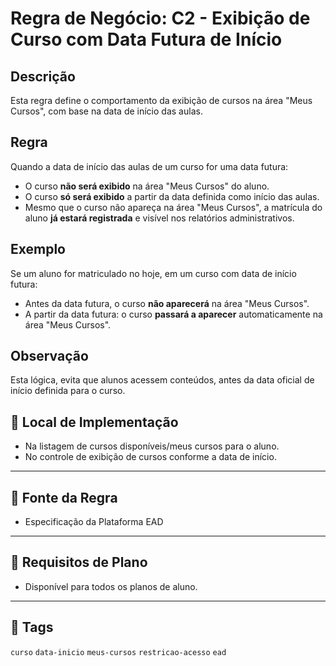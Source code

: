 # Regra de Negócio: C2 - Exibição de Curso com Data Futura de Início

## Descrição

Esta regra define o comportamento da exibição de cursos na área "Meus Cursos", com base na data de início das aulas.

## Regra

Quando a data de início das aulas de um curso for uma data futura:

- O curso **não será exibido** na área "Meus Cursos" do aluno.
- O curso **só será exibido** a partir da data definida como início das aulas.
- Mesmo que o curso não apareça na área "Meus Cursos", a matrícula do aluno **já estará registrada** e visível nos relatórios administrativos.

## Exemplo

Se um aluno for matriculado no hoje, em um curso com data de início futura:

- Antes da data futura, o curso **não aparecerá** na área "Meus Cursos".
- A partir da data futura: o curso **passará a aparecer** automaticamente na área "Meus Cursos".

## Observação

Esta lógica, evita que alunos acessem conteúdos, antes da data oficial de início definida para o curso.

## 🧩 Local de Implementação

- Na listagem de cursos disponíveis/meus cursos para o aluno.
- No controle de exibição de cursos conforme a data de início.

---

## 📄 Fonte da Regra

- Especificação da Plataforma EAD

---

## 🔐 Requisitos de Plano

- Disponível para todos os planos de aluno.

---

## 🔗 Tags

`curso` `data-inicio` `meus-cursos` `restricao-acesso` `ead`
